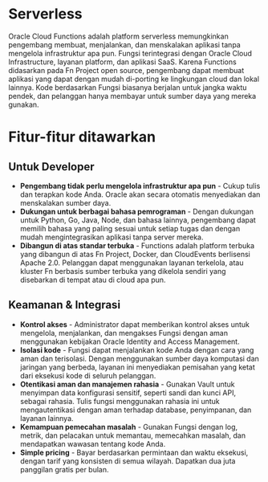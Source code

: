 # Serverless
Oracle Cloud Functions adalah platform serverless memungkinkan pengembang membuat, menjalankan, dan menskalakan aplikasi tanpa mengelola infrastruktur apa pun. Fungsi terintegrasi dengan Oracle Cloud Infrastructure, layanan platform, dan aplikasi SaaS. Karena Functions didasarkan pada Fn Project open source, pengembang dapat membuat aplikasi yang dapat dengan mudah di-porting ke lingkungan cloud dan lokal lainnya. Kode berdasarkan Fungsi biasanya berjalan untuk jangka waktu pendek, dan pelanggan hanya membayar untuk sumber daya yang mereka gunakan. 
# Fitur-fitur ditawarkan
## Untuk Developer
- **Pengembang tidak perlu mengelola infrastruktur apa pun** - Cukup tulis dan terapkan kode Anda. Oracle akan secara otomatis menyediakan dan menskalakan sumber daya.
- **Dukungan untuk berbagai bahasa pemrograman** - Dengan dukungan untuk Python, Go, Java, Node, dan bahasa lainnya, pengembang dapat memilih bahasa yang paling sesuai untuk setiap tugas dan dengan mudah mengintegrasikan aplikasi tanpa server mereka.
- **Dibangun di atas standar terbuka** - Functions adalah platform terbuka yang dibangun di atas Fn Project, Docker, dan CloudEvents berlisensi Apache 2.0. Pelanggan dapat menggunakan layanan terkelola, atau kluster Fn berbasis sumber terbuka yang dikelola sendiri yang disebarkan di tempat atau di cloud apa pun.
## Keamanan & Integrasi
- **Kontrol akses** - Administrator dapat memberikan kontrol akses untuk mengelola, menjalankan, dan mengakses Fungsi dengan aman menggunakan kebijakan Oracle Identity and Access Management.
- **Isolasi kode** - Fungsi dapat menjalankan kode Anda dengan cara yang aman dan terisolasi. Dengan menggunakan sumber daya komputasi dan jaringan yang berbeda, layanan ini menyediakan pemisahan yang ketat dari eksekusi kode di seluruh pelanggan.
- **Otentikasi aman dan manajemen rahasia** - Gunakan Vault untuk menyimpan data konfigurasi sensitif, seperti sandi dan kunci API, sebagai rahasia. Tulis fungsi menggunakan rahasia ini untuk mengautentikasi dengan aman terhadap database, penyimpanan, dan layanan lainnya.
- **Kemampuan pemecahan masalah** - Gunakan Fungsi dengan log, metrik, dan pelacakan untuk memantau, memecahkan masalah, dan mendapatkan wawasan tentang kode Anda.
- **Simple pricing** - Bayar berdasarkan permintaan dan waktu eksekusi, dengan tarif yang konsisten di semua wilayah. Dapatkan dua juta panggilan gratis per bulan.